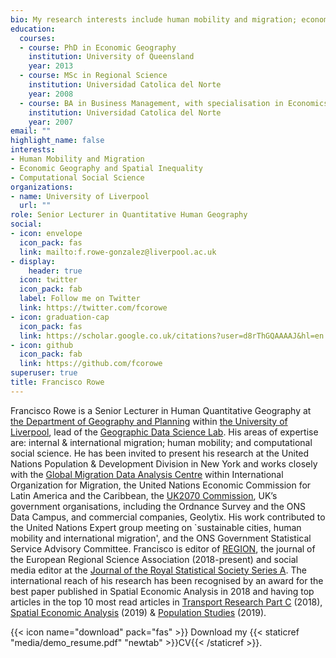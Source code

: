 ```yaml
---
bio: My research interests include human mobility and migration; economic geography and spatial inequality; computational social science.
education:
  courses:
  - course: PhD in Economic Geography
    institution: University of Queensland
    year: 2013
  - course: MSc in Regional Science
    institution: Universidad Catolica del Norte
    year: 2008
  - course: BA in Business Management, with specialisation in Economics
    institution: Universidad Catolica del Norte
    year: 2007
email: ""
highlight_name: false
interests:
- Human Mobility and Migration
- Economic Geography and Spatial Inequality
- Computational Social Science
organizations:
- name: University of Liverpool
  url: ""
role: Senior Lecturer in Quantitative Human Geography
social:
- icon: envelope
  icon_pack: fas
  link: mailto:f.rowe-gonzalez@liverpool.ac.uk
- display:
    header: true
  icon: twitter
  icon_pack: fab
  label: Follow me on Twitter
  link: https://twitter.com/fcorowe
- icon: graduation-cap
  icon_pack: fas
  link: https://scholar.google.co.uk/citations?user=d8rThGQAAAAJ&hl=en
- icon: github
  icon_pack: fab
  link: https://github.com/fcorowe
superuser: true
title: Francisco Rowe
---
```


Francisco Rowe is a Senior Lecturer in Human Quantitative Geography at [the Department of Geography and Planning](http://www.liv.ac.uk/geography-and-planning/) within [the University of Liverpool](https://www.liverpool.ac.uk), lead of the [Geographic Data Science Lab](http://geographicdatascience.com). His areas of expertise are: internal & international migration; human mobility; and computational social science. He has been invited to present his research at the United Nations Population & Development Division in New York and works closely with the [Global Migration Data Analysis Centre](https://gmdac.iom.int) within International Organization for Migration, the United Nations Economic Commission for Latin America and the Caribbean, the [UK2070 Commission](http://uk2070.org.uk), UK’s government organisations, including the Ordnance Survey and the ONS Data Campus, and commercial companies, Geolytix. His work contributed to the United Nations Expert group meeting on `sustainable cities, human mobility and international migration', and the ONS Government Statistical Service Advisory Committee. Francisco is editor of [REGION](https://openjournals.wu.ac.at/ojs/index.php/region/), the journal of the European Regional Science Association (2018-present) and social media editor at the [Journal of the Royal Statistical Society Series A](https://rss.onlinelibrary.wiley.com/journal/1467985x). The international reach of his research has been recognised by an award for the best paper published in Spatial Economic Analysis in 2018 and having top articles in the top 10 most read articles in [Transport Research Part C](https://doi.org/10.1016/j.trc.2017.11.005) (2018), [Spatial Economic Analysis](https://doi.org/10.1080/17421772.2017.1273541) (2019) & [Population Studies](https://doi.org/10.1080/00324728.2017.1416155) (2019).

{{< icon name="download" pack="fas" >}} Download my {{< staticref "media/demo_resume.pdf" "newtab" >}}CV{{< /staticref >}}.
